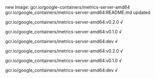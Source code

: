 new Image: gcr.io/google-containers/metrics-server-amd64
gcr.io/google_containers/metrics-server-amd64:README.md updated 

gcr.io/google_containers/metrics-server-amd64:v0.2.0 √

gcr.io/google_containers/metrics-server-amd64:v0.1.0 √

gcr.io/google_containers/metrics-server-amd64:dev √

gcr.io/google_containers/metrics-server-amd64:v0.2.0 √

gcr.io/google_containers/metrics-server-amd64:v0.1.0 √

gcr.io/google_containers/metrics-server-amd64:dev √

